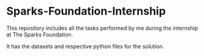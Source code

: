 # Sparks-Foundation-Internship

This repository includes all the tasks performed by me during the internship at The Sparks Foundation.

It has the datasets and respective python files for the solution.
